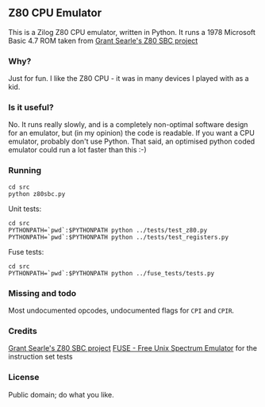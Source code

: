 ## Z80 CPU Emulator

This is a Zilog Z80 CPU emulator, written in Python. 
It runs a 1978 Microsoft Basic 4.7 ROM taken from [Grant Searle's Z80 SBC project](http://searle.hostei.com/grant/z80/SimpleZ80.html)

### Why?
Just for fun. I like the Z80 CPU - it was in many devices I played with as a
kid. 

### Is it useful?
No. It runs really slowly, and is a completely non-optimal software design for
an emulator, but (in my opinion) the code is readable. If you want a CPU emulator, 
probably don't use Python. That said, an optimised python coded emulator could run 
a lot faster than this :-)

### Running
```
cd src
python z80sbc.py
```
Unit tests:
```
cd src
PYTHONPATH=`pwd`:$PYTHONPATH python ../tests/test_z80.py
PYTHONPATH=`pwd`:$PYTHONPATH python ../tests/test_registers.py
```

Fuse tests:
```
cd src
PYTHONPATH=`pwd`:$PYTHONPATH python ../fuse_tests/tests.py
```

### Missing and todo
Most undocumented opcodes, undocumented flags for `CPI` and `CPIR`.

### Credits
[Grant Searle's Z80 SBC project](http://searle.hostei.com/grant/z80/SimpleZ80.html)
[FUSE - Free Unix Spectrum Emulator](http://fuse-emulator.sourceforge.net/) for the instruction set tests

### License
Public domain; do what you like.
